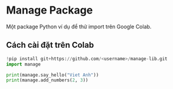 # Manage Package

Một package Python ví dụ để thử import trên Google Colab.

## Cách cài đặt trên Colab

```python
!pip install git+https://github.com/<username>/manage-lib.git
import manage

print(manage.say_hello("Viet Anh"))
print(manage.add_numbers(2, 3))
```
